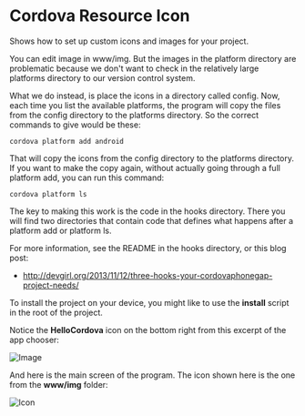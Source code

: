 # Cordova Resource Icon

Shows how to set up custom icons and images for your project.

You can edit image in www/img. But the images in the platform directory
are problematic because we don't want to check in the relatively large
platforms directory to our version control system.

What we do instead, is place the icons in a directory called config. Now,
each time you list the available platforms, the program will copy the 
files from the config directory to the platforms directory. So the correct
commands to give would be these:

	cordova platform add android
	
That will copy the icons from the config directory to the platforms
directory. If you want to make the copy again, without actually going
through a full platform add, you can run this command:
	
	cordova platform ls
	
The key to making this work is the code in the hooks directory. There
you will find two directories that contain code that defines what
happens after a platform add or platform ls. 

For more information, see the README in the hooks directory, or this
blog post:

- <http://devgirl.org/2013/11/12/three-hooks-your-cordovaphonegap-project-needs/>
	
To install the project on your device, you might like to use the 
**install** script in the root of the project.

Notice the **HelloCordova** icon on the bottom right from this excerpt
of the app chooser:

![Image](https://drive.google.com/uc?export=view&id=0B25UTAlOfPRGWEpYazZTdkJMUE0)

And here is the main screen of the program. The icon shown here is the one 
from the **www/img** folder:

![Icon](https://drive.google.com/uc?export=view&id=0B25UTAlOfPRGemRlOVB4SnBnRHc)
